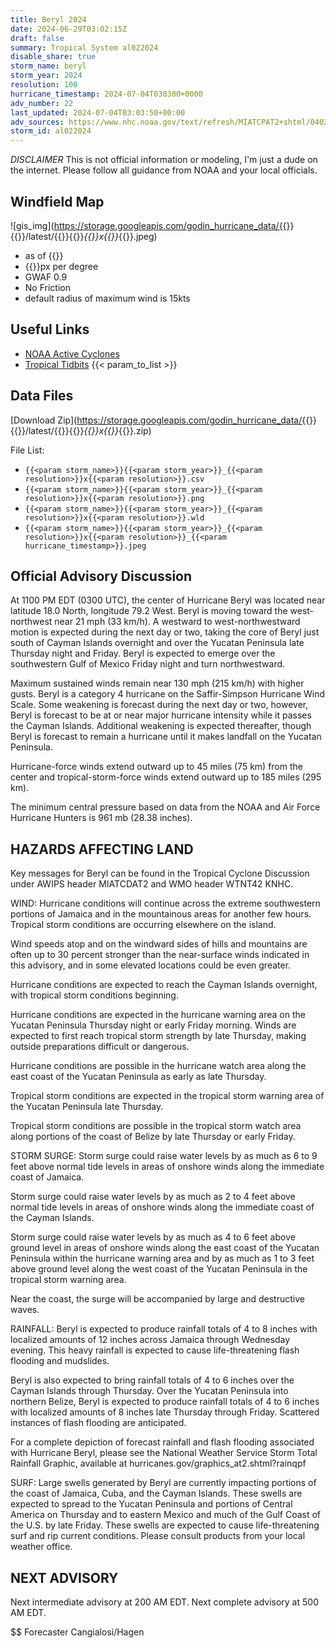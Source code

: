 ```yaml
---
title: Beryl 2024
date: 2024-06-29T03:02:15Z
draft: false
summary: Tropical System al022024
disable_share: true
storm_name: beryl
storm_year: 2024
resolution: 100
hurricane_timestamp: 2024-07-04T030300+0000
adv_number: 22
last_updated: 2024-07-04T03:03:50+00:00
adv_sources: https://www.nhc.noaa.gov/text/refresh/MIATCPAT2+shtml/040232.shtml;https://www.nhc.noaa.gov/refresh/graphics_at2+shtml/023630.shtml?cone
storm_id: al022024
---
```

*DISCLAIMER* This is not official information or modeling, I'm just a dude on the internet.  Please follow all guidance from NOAA and your local officials.

## Windfield Map
![gis_img](https://storage.googleapis.com/godin_hurricane_data/{{<param storm_name>}}{{<param storm_year>}}/latest/{{<param storm_name>}}{{<param storm_year>}}_{{<param resolution>}}x{{<param resolution>}}_{{<param hurricane_timestamp>}}.jpeg)

- as of {{<param last_updated>}}
- {{<param resolution>}}px per degree
- GWAF 0.9
- No Friction
- default radius of maximum wind is 15kts

## Useful Links
- [NOAA Active Cyclones](https://www.nhc.noaa.gov/)
- [Tropical Tidbits](https://www.tropicaltidbits.com/storminfo/)
{{< param_to_list >}}

## Data Files
[Download Zip](https://storage.googleapis.com/godin_hurricane_data/{{<param storm_name>}}{{<param storm_year>}}/latest/{{<param storm_name>}}{{<param storm_year>}}_{{<param resolution>}}x{{<param resolution>}}_{{<param hurricane_timestamp>}}.zip)

File List:
- `{{<param storm_name>}}{{<param storm_year>}}_{{<param resolution>}}x{{<param resolution>}}.csv`
- `{{<param storm_name>}}{{<param storm_year>}}_{{<param resolution>}}x{{<param resolution>}}.png`
- `{{<param storm_name>}}{{<param storm_year>}}_{{<param resolution>}}x{{<param resolution>}}.wld`
- `{{<param storm_name>}}{{<param storm_year>}}_{{<param resolution>}}x{{<param resolution>}}_{{<param hurricane_timestamp>}}.jpeg`


## Official Advisory Discussion
At 1100 PM EDT (0300 UTC), the center of Hurricane Beryl was located
near latitude 18.0 North, longitude 79.2 West. Beryl is moving
toward the west-northwest near 21 mph (33 km/h). A westward to
west-northwestward motion is expected during the next day or
two, taking the core of Beryl just south of Cayman Islands overnight
and over the Yucatan Peninsula late Thursday night and Friday.
Beryl is expected to emerge over the southwestern Gulf of Mexico
Friday night and turn northwestward.
 
Maximum sustained winds remain near 130 mph (215 km/h) with higher
gusts.  Beryl is a category 4 hurricane on the Saffir-Simpson
Hurricane Wind Scale.  Some weakening is forecast during the next
day or two, however, Beryl is forecast to be at or near major
hurricane intensity while it passes the Cayman Islands.  Additional
weakening is expected thereafter, though Beryl is forecast to remain
a hurricane until it makes landfall on the Yucatan Peninsula.
 
Hurricane-force winds extend outward up to 45 miles (75 km) from the
center and tropical-storm-force winds extend outward up to 185 miles
(295 km).
 
The minimum central pressure based on data from the NOAA and Air 
Force Hurricane Hunters is 961 mb (28.38 inches).
 
 
HAZARDS AFFECTING LAND
----------------------
Key messages for Beryl can be found in the Tropical Cyclone
Discussion under AWIPS header MIATCDAT2 and WMO header WTNT42 KNHC.
 
WIND:  Hurricane conditions will continue across the extreme
southwestern portions of Jamaica and in the mountainous areas for 
another few hours.  Tropical storm conditions are occurring 
elsewhere on the island.
 
Wind speeds atop and on the windward sides of hills and mountains
are often up to 30 percent stronger than the near-surface winds
indicated in this advisory, and in some elevated locations could be
even greater.
 
Hurricane conditions are expected to reach the Cayman Islands
overnight, with tropical storm conditions beginning.
 
Hurricane conditions are expected in the hurricane warning area on
the Yucatan Peninsula Thursday night or early Friday morning.  Winds
are expected to first reach tropical storm strength by late
Thursday, making outside preparations difficult or dangerous.
 
Hurricane conditions are possible in the hurricane watch area
along the east coast of the Yucatan Peninsula as early as late
Thursday.
 
Tropical storm conditions are expected in the tropical storm warning
area of the Yucatan Peninsula late Thursday.
 
Tropical storm conditions are possible in the tropical storm
watch area along portions of the coast of Belize by late Thursday
or early Friday.
 
STORM SURGE:  Storm surge could raise water levels by as much as 6
to 9 feet above normal tide levels in areas of onshore winds along
the immediate coast of Jamaica.
 
Storm surge could raise water levels by as much as 2 to 4 feet above
normal tide levels in areas of onshore winds along the immediate
coast of the Cayman Islands.
 
Storm surge could raise water levels by as much as 4 to 6 feet
above ground level in areas of onshore winds along the east coast of
the Yucatan Peninsula within the hurricane warning area and by as
much as 1 to 3 feet above ground level along the west coast of the
Yucatan Peninsula in the tropical storm warning area.
 
Near the coast, the surge will be accompanied by large and
destructive waves.
 
RAINFALL:  Beryl is expected to produce rainfall totals of 4 to 8
inches with localized amounts of 12 inches across Jamaica through
Wednesday evening. This heavy rainfall is expected to cause
life-threatening flash flooding and mudslides.
 
Beryl is also expected to bring rainfall totals of 4 to 6 inches 
over the Cayman Islands through Thursday. Over the Yucatan Peninsula 
into northern Belize, Beryl is expected to produce rainfall totals 
of 4 to 6 inches with localized amounts of 8 inches late Thursday 
through Friday. Scattered instances of flash flooding are 
anticipated.
 
For a complete depiction of forecast rainfall and flash flooding
associated with Hurricane Beryl, please see the National Weather
Service Storm Total Rainfall Graphic, available at
hurricanes.gov/graphics_at2.shtml?rainqpf
 
SURF:  Large swells generated by Beryl are currently impacting
portions of the coast of Jamaica, Cuba, and the Cayman Islands.
These swells are expected to spread to the Yucatan Peninsula and
portions of Central America on Thursday and to eastern Mexico and
much of the Gulf Coast of the U.S. by late Friday. These swells are
expected to cause life-threatening surf and rip current conditions.
Please consult products from your local weather office.
 
 
NEXT ADVISORY
-------------
Next intermediate advisory at 200 AM EDT.
Next complete advisory at 500 AM EDT.
 
$$
Forecaster Cangialosi/Hagen